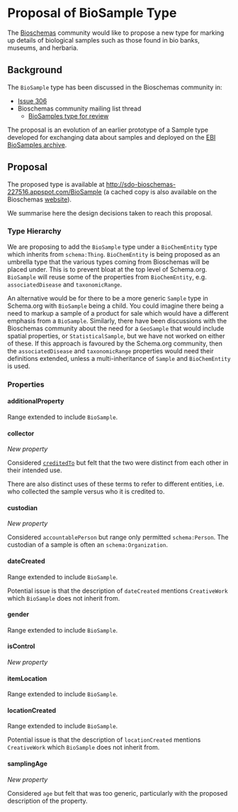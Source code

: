 # Proposal of BioSample Type

The [Bioschemas](https://bioschemas.org) community would like to propose a new type for marking up details of biological samples such as those found in bio banks, museums, and herbaria.

## Background

The `BioSample` type has been discussed in the Bioschemas community in:

- [Issue 306](https://github.com/BioSchemas/specifications/issues/306)
- Bioschemas community mailing list thread
  - [BioSamples type for review](https://lists.w3.org/Archives/Public/public-bioschemas/2019May/0007.html)

The proposal is an evolution of an earlier prototype of a Sample type developed for exchanging data about samples and deployed on the [EBI BioSamples archive](https://www.ebi.ac.uk/biosamples/). 

## Proposal

The proposed type is available at http://sdo-bioschemas-227516.appspot.com/BioSample (a cached copy is also available on the Bioschemas [website](https://bioschemas.org/types/BioSample/)).

We summarise here the design decisions taken to reach this proposal.

### Type Hierarchy

We are proposing to add the `BioSample` type under a `BioChemEntity` type which inherits from `schema:Thing`. `BioChemEntity` is being proposed as an umbrella type that the various types coming from Bioschemas will be placed under. This is to prevent bloat at the top level of Schema.org. `BioSample` will reuse some of the properties from `BioChemEntity`, e.g. `associatedDisease` and `taxonomicRange`.

An alternative would be for there to be a more generic `Sample` type in Schema.org with `BioSample` being a child. You could imagine there being a need to markup a sample of a product for sale which would have a different emphasis from a `BioSample`. Similarly, there have been discussions with the Bioschemas community about the need for a `GeoSample` that would include spatial properties, or `StatisticalSample`, but we have not worked on either of these. If this approach is favoured by the Schema.org community, then the `associatedDisease` and `taxonomicRange` properties would need their definitions extended, unless a multi-inheritance of `Sample` and `BioChemEntity` is used.

### Properties

#### additionalProperty

Range extended to include `BioSample`.

#### collector

*New property*

Considered [`creditedTo`](https://schema.org/creditedTo) but felt that the two were distinct from each other in their intended use. 

There are also distinct uses of these terms to refer to different entities, i.e. who collected the sample versus who it is credited to.

#### custodian

*New property*

Considered `accountablePerson` but range only permitted `schema:Person`. The custodian of a sample is often an `schema:Organization`.

#### dateCreated

Range extended to include `BioSample`.

Potential issue is that the description of `dateCreated` mentions `CreativeWork` which `BioSample` does not inherit from.

#### gender

Range extended to include `BioSample`.

#### isControl

*New property*

#### itemLocation

Range extended to include `BioSample`.

#### locationCreated

Range extended to include `BioSample`.

Potential issue is that the description of `locationCreated` mentions `CreativeWork` which `BioSample` does not inherit from.

#### samplingAge

*New property* 

Considered `age` but felt that was too generic, particularly with the proposed description of the property.

#### 



